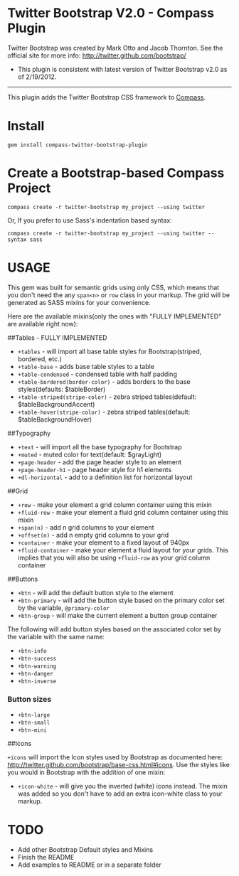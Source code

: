 Twitter Bootstrap V2.0 - Compass Plugin
=======================================

Twitter Bootstrap was created by Mark Otto and Jacob Thornton. See the official site for more info: <http://twitter.github.com/bootstrap/>

* This plugin is consistent with latest version of Twitter Bootstrap v2.0 as of 2/19/2012.

---------

This plugin adds the Twitter Bootstrap CSS framework to [Compass](http://compass-style.org/).

Install
=======

    gem install compass-twitter-bootstrap-plugin

Create a Bootstrap-based Compass Project
========================================

    compass create -r twitter-bootstrap my_project --using twitter

Or, If you prefer to use Sass's indentation based syntax:

    compass create -r twitter-bootstrap my_project --using twitter --syntax sass

USAGE
=====

This gem was built for semantic grids using only CSS, which means that you don't need the any `span<n>` or `row` class in your markup. The grid will be generated as SASS mixins for your convenience.

Here are the available mixins(only the ones with "FULLY IMPLEMENTED" are available right now):

##Tables - FULLY IMPLEMENTED

* `+tables` - will import all base table styles for Bootstrap(striped, bordered, etc.)
* `+table-base` - adds base table styles to a table
* `+table-condensed` - condensed table with half padding
* `+table-bordered(border-color)` - adds borders to the base styles(defaults: $tableBorder)
* `+table-striped(stripe-color)` - zebra striped tables(default: $tableBackgroundAccent) 
* `+table-hover(stripe-color)` - zebra striped tables(default: $tableBackgroundHover)

##Typography

* `+text` - will import all the base typography for Bootstrap
* `+muted` - muted color for text(default: $grayLight)
* `+page-header` - add the page header style to an element
* `+page-header-h1` - page header style for h1 elements
* `+dl-horizontal` - add to a definition list for horizontal layout 

##Grid

* `+row` - make your element a grid column container using this mixin
* `+fluid-row` - make your element a fluid grid column container using this mixin
* `+span(n)` - add n grid columns to your element
* `+offset(n)` - add n empty grid columns to your grid
* `+container` - make your element to a fixed layout of 940px
* `+fluid-container` - make your element a fluid layout for your grids. This implies that you will also be using `+fluid-row` as your grid column container


##Buttons

* `+btn` - will add the default button style to the element
* `+btn-primary` - will add the button style based on the primary color set by the variable, `@primary-color`
* `+btn-group` - will make the current element a button group container

The following will add button styles based on the associated color set by the variable with the same name:

* `+btn-info`
* `+btn-success`
* `+btn-warning`
* `+btn-danger`
* `+btn-inverse`

### Button sizes

* `+btn-large`
* `+btn-small`
* `+btn-mini`

##Icons

`+icons` will import the Icon styles used by Bootstrap as documented here: <http://twitter.github.com/bootstrap/base-css.html#icons>. Use the styles like you would in Bootstrap with the addition of one mixin:

* `+icon-white` - will give you the inverted (white) icons instead. The mixin was added so you don't have to add an extra icon-white class to your markup.

TODO
====

- Add other Bootstrap Default styles and Mixins
- Finish the README
- Add examples to README or in a separate folder
